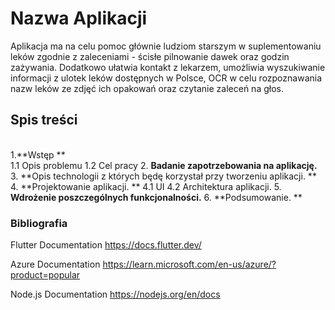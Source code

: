 # Nazwa Aplikacji
Aplikacja ma na celu pomoc głównie ludziom starszym w suplementowaniu leków zgodnie z zaleceniami - ścisłe pilnowanie dawek oraz godzin zażywania. Dodatkowo ułatwia kontakt z lekarzem, umożliwia wyszukiwanie informacji z ulotek leków dostępnych w Polsce, OCR w celu rozpoznawania nazw leków ze zdjęć ich opakowań oraz czytanie zaleceń na głos. 

## Spis treści
<br>1.**Wstęp **<br>
1.1  Opis problemu 
1.2 Cel pracy 
2. **Badanie zapotrzebowania na aplikację.** 
3. **Opis technologii z których będę korzystał przy tworzeniu aplikacji. **
4. **Projektowanie aplikacji. **
4.1 UI 
4.2 Architektura aplikacji. 
5. **Wdrożenie poszczególnych funkcjonalności.** 
6. **Podsumowanie. **


### Bibliografia 

Flutter Documentation https://docs.flutter.dev/ 

Azure Documentation https://learn.microsoft.com/en-us/azure/?product=popular 

Node.js Documentation https://nodejs.org/en/docs 
